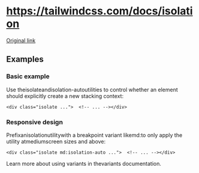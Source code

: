 # https://tailwindcss.com/docs/isolation

[Original link](https://tailwindcss.com/docs/isolation)

## Examples

### Basic example

Use theisolateandisolation-autoutilities to control whether an element should explicitly create a new stacking context:

```
<div class="isolate ...">  <!-- ... --></div>
```

### Responsive design

Prefixanisolationutilitywith a breakpoint variant likemd:to only apply the utility atmediumscreen sizes and above:

```
<div class="isolate md:isolation-auto ...">  <!-- ... --></div>
```

Learn more about using variants in thevariants documentation.
